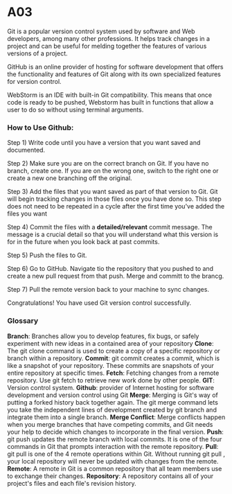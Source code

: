 # A03

Git is a popular version control system used by software and Web developers, among many other professions. It helps track changes in a project and can be useful for melding together the features of various versions of a project.

GitHub is an online provider of hosting for software development that offers the functionality and features of Git along with its own specialized features for version control.

WebStorm is an IDE with built-in Git compatibility. This means that once code is ready to be pushed, Webstorm has built in functions that allow a user to do so without using terminal arguments.

### How to Use Github:
Step 1) Write code until you have a version that you want saved and documented.

Step 2) Make sure you are on the correct branch on Git. If you have no branch, create one. If you are on the wrong one, switch to the right one or create a new one branching off         the original.

Step 3) Add the files that you want saved as part of that version to Git. Git will begin tracking changes in those files once you have done so. This step does not need to be             repeated in a cycle after the first time you've added the files you want

Step 4) Commit the files with a **detailed/relevant** commit message. The message is a crucial detail so that you will understand what this version is for in the future when you look back at past commits.

Step 5) Push the files to Git.

Step 6) Go to GitHub. Navigate tio the repository that you pushed to and create a new pull request from that push. Merge and committ to the brancg.

Step 7) Pull the remote version back to your machine to sync changes.

Congratulations! You have used Git version control successfully.

### Glossary

**Branch**: Branches allow you to develop features, fix bugs, or safely experiment with new ideas in a contained area of your repository
**Clone**: The git clone command is used to create a copy of a specific repository or branch within a repository.
**Commit**: git commit creates a commit, which is like a snapshot of your repository. These commits are snapshots of your entire repository at specific times.
**Fetch**: Fetching changes from a remote repository. Use git fetch to retrieve new work done by other people.
**GIT**: Version control system.
**Github**:  provider of Internet hosting for software development and version control using Git
**Merge**: Merging is Git's way of putting a forked history back together again. The git merge command lets you take the independent lines of development created by git branch and integrate them into a single branch.
**Merge Conflict**: Merge conflicts happen when you merge branches that have competing commits, and Git needs your help to decide which changes to incorporate in the final version.
**Push**: git push updates the remote branch with local commits. It is one of the four commands in Git that prompts interaction with the remote repository.
**Pull**: git pull is one of the 4 remote operations within Git. Without running git pull , your local repository will never be updated with changes from the remote.
**Remote**: A remote in Git is a common repository that all team members use to exchange their changes.
**Repository**: A repository contains all of your project's files and each file's revision history. 
